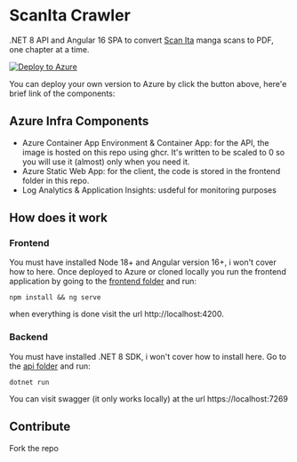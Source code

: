 # ScanIta Crawler

.NET 8 API and Angular 16 SPA to convert [Scan Ita](https://scanita.org) manga scans to PDF, one chapter at a time.

[![Deploy to Azure](https://aka.ms/deploytoazurebutton)](https://portal.azure.com/#create/Microsoft.Template/uri/)

You can deploy your own version to Azure by click the button above, here'e brief link of the components:

## Azure Infra Components

- Azure Container App Environment & Container App: for the API, the image is hosted on this repo using ghcr. It's written to be scaled to 0 so you will use it (almost) only when you need it.
- Azure Static Web App: for the client, the code is stored in the frontend folder in this repo.
- Log Analytics & Application Insights: usdeful for monitoring purposes

## How does it work

### Frontend

You must have installed Node 18+ and Angular version 16+, i won't cover how to here.
Once deployed to Azure or cloned locally you run the frontend application by going to the [frontend folder](/src/frontend/scanitaextractor/) and run:

`npm install && ng serve`

when everything is done visit the url http://localhost:4200.

### Backend

You must have installed .NET 8 SDK, i won't cover how to install here.
Go to the [api folder](/src/backend/Applications/ScanIta.Crawler.Api/) and run:

`dotnet run`

You can visit swagger (it only works locally) at the url https://localhost:7269

## Contribute

Fork the repo